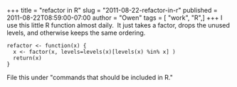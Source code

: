 +++
title = "refactor in R"
slug = "2011-08-22-refactor-in-r"
published = 2011-08-22T08:59:00-07:00
author = "Owen"
tags = [ "work", "R",]
+++
I use this little R function almost daily.  It just takes a factor,
drops the unused levels, and otherwise keeps the same ordering.  

    refactor <- function(x) {
      x <- factor(x, levels=levels(x)[levels(x) %in% x] )
      return(x)
    }

  
File this under "commands that should be included in R."
